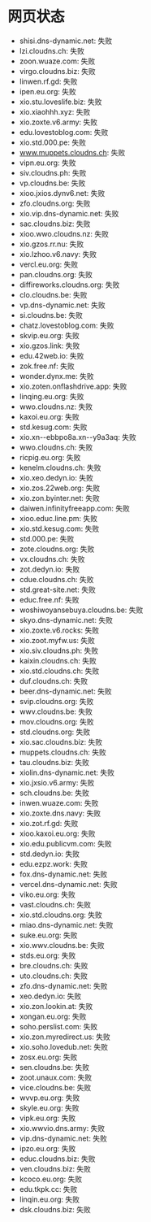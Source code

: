 # 网页状态
- shisi.dns-dynamic.net: 失败
- lzi.cloudns.ch: 失败
- zoon.wuaze.com: 失败
- virgo.cloudns.biz: 失败
- linwen.rf.gd: 失败
- ipen.eu.org: 失败
- xio.stu.loveslife.biz: 失败
- xio.xiaohhh.xyz: 失败
- xio.zoxte.v6.army: 失败
- edu.lovestoblog.com: 失败
- xio.std.000.pe: 失败
- www.muppets.cloudns.ch: 失败
- vipn.eu.org: 失败
- siv.cloudns.ph: 失败
- vp.cloudns.be: 失败
- xioo.jxios.dynv6.net: 失败
- zfo.cloudns.org: 失败
- xio.vip.dns-dynamic.net: 失败
- sac.cloudns.biz: 失败
- xioo.wwo.cloudns.nz: 失败
- xio.gzos.rr.nu: 失败
- xio.lzhoo.v6.navy: 失败
- vercl.eu.org: 失败
- pan.cloudns.org: 失败
- diffireworks.cloudns.org: 失败
- clo.cloudns.be: 失败
- vp.dns-dynamic.net: 失败
- si.cloudns.be: 失败
- chatz.lovestoblog.com: 失败
- skvip.eu.org: 失败
- xio.gzos.link: 失败
- edu.42web.io: 失败
- zok.free.nf: 失败
- wonder.dynx.me: 失败
- xio.zoten.onflashdrive.app: 失败
- linqing.eu.org: 失败
- wwo.cloudns.nz: 失败
- kaxoi.eu.org: 失败
- std.kesug.com: 失败
- xio.xn--ebbpo8a.xn--y9a3aq: 失败
- wwo.cloudns.ch: 失败
- ricpig.eu.org: 失败
- kenelm.cloudns.ch: 失败
- xio.xeo.dedyn.io: 失败
- xio.zos.22web.org: 失败
- xio.zon.byinter.net: 失败
- daiwen.infinityfreeapp.com: 失败
- xioo.educ.line.pm: 失败
- xio.std.kesug.com: 失败
- std.000.pe: 失败
- zote.cloudns.org: 失败
- vx.cloudns.ch: 失败
- zot.dedyn.io: 失败
- cdue.cloudns.ch: 失败
- std.great-site.net: 失败
- educ.free.nf: 失败
- woshiwoyansebuya.cloudns.be: 失败
- skyo.dns-dynamic.net: 失败
- xio.zoxte.v6.rocks: 失败
- xio.zoot.myfw.us: 失败
- xio.siv.cloudns.ph: 失败
- kaixin.cloudns.ch: 失败
- xio.std.cloudns.ch: 失败
- duf.cloudns.ch: 失败
- beer.dns-dynamic.net: 失败
- svip.cloudns.org: 失败
- wwv.cloudns.be: 失败
- mov.cloudns.org: 失败
- std.cloudns.org: 失败
- xio.sac.cloudns.biz: 失败
- muppets.cloudns.ch: 失败
- tau.cloudns.biz: 失败
- xiolin.dns-dynamic.net: 失败
- xio.jxsio.v6.army: 失败
- sch.cloudns.be: 失败
- inwen.wuaze.com: 失败
- xio.zoxte.dns.navy: 失败
- xio.zot.rf.gd: 失败
- xioo.kaxoi.eu.org: 失败
- xio.edu.publicvm.com: 失败
- std.dedyn.io: 失败
- edu.ezpz.work: 失败
- fox.dns-dynamic.net: 失败
- vercel.dns-dynamic.net: 失败
- viko.eu.org: 失败
- vast.cloudns.ch: 失败
- xio.std.cloudns.org: 失败
- miao.dns-dynamic.net: 失败
- suke.eu.org: 失败
- xio.wwv.cloudns.be: 失败
- stds.eu.org: 失败
- bre.cloudns.ch: 失败
- uto.cloudns.ch: 失败
- zfo.dns-dynamic.net: 失败
- xeo.dedyn.io: 失败
- xio.zon.lookin.at: 失败
- xongan.eu.org: 失败
- soho.perslist.com: 失败
- xio.zon.myredirect.us: 失败
- xio.soho.lovedub.net: 失败
- zosx.eu.org: 失败
- sen.cloudns.be: 失败
- zoot.unaux.com: 失败
- vice.cloudns.be: 失败
- wvvp.eu.org: 失败
- skyle.eu.org: 失败
- vipk.eu.org: 失败
- xio.wwvio.dns.army: 失败
- vip.dns-dynamic.net: 失败
- ipzo.eu.org: 失败
- educ.cloudns.biz: 失败
- ven.cloudns.biz: 失败
- kcoco.eu.org: 失败
- edu.tkpk.cc: 失败
- linqin.eu.org: 失败
- dsk.cloudns.biz: 失败

